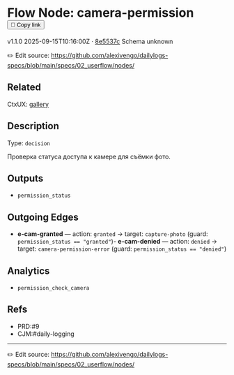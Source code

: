 
# Flow Node: camera-permission <button class="copy-link" aria-label="Copy page link" onclick="window.spechubCopyLink && window.spechubCopyLink()">🔗 Copy link</button>

<p class="badges">
  <span class="badge version">v1.1.0</span>
  <span class="badge build">2025-09-15T10:16:00Z · <a href="https://github.com/alexivengo/dailylogs-specs/commits/main" target="_blank" rel="noopener" class="sha">8e5537c</a></span>
  <span class="badge schema unknown">Schema unknown</span>
</p>

✏️ Edit source: https://github.com/alexivengo/dailylogs-specs/blob/main/specs/02_userflow/nodes/

## Related
CtxUX:
<span class="chip">[gallery](../../ctxux/gallery.md)</span>
## Description
Type: `decision`

Проверка статуса доступа к камере для съёмки фото.


## Outputs
- `permission_status`

## Outgoing Edges
- **e-cam-granted** — action: `granted` → target: `capture-photo` (guard: `permission_status == "granted"`)- **e-cam-denied** — action: `denied` → target: `camera-permission-error` (guard: `permission_status == "denied"`)

## Analytics
- `permission_check_camera`

## Refs
- PRD:#9
- CJM:#daily-logging

---
✏️ Edit source: https://github.com/alexivengo/dailylogs-specs/blob/main/specs/02_userflow/nodes/